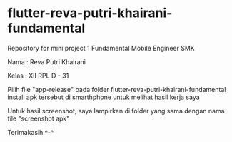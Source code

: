 # flutter-reva-putri-khairani-fundamental
Repository for mini project 1 Fundamental Mobile Engineer SMK

Nama  : Reva Putri Khairani

Kelas : XII RPL D - 31

Pilih file "app-release" pada folder flutter-reva-putri-khairani-fundamental
install apk tersebut di smarthphone untuk melihat hasil kerja saya

Untuk hasil screenshot, saya lampirkan di folder yang sama dengan nama file "screenshot apk"

Terimakasih ^-^
